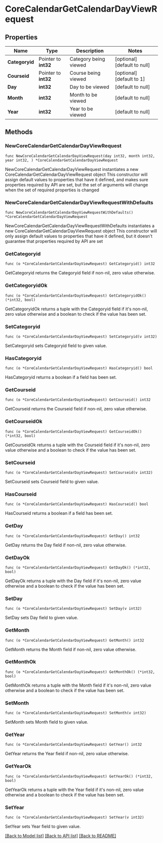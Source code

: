 # CoreCalendarGetCalendarDayViewRequest

## Properties

Name | Type | Description | Notes
------------ | ------------- | ------------- | -------------
**Categoryid** | Pointer to **int32** | Category being viewed | [optional] [default to null]
**Courseid** | Pointer to **int32** | Course being viewed | [optional] [default to 1]
**Day** | **int32** | Day to be viewed | [default to null]
**Month** | **int32** | Month to be viewed | [default to null]
**Year** | **int32** | Year to be viewed | [default to null]

## Methods

### NewCoreCalendarGetCalendarDayViewRequest

`func NewCoreCalendarGetCalendarDayViewRequest(day int32, month int32, year int32, ) *CoreCalendarGetCalendarDayViewRequest`

NewCoreCalendarGetCalendarDayViewRequest instantiates a new CoreCalendarGetCalendarDayViewRequest object
This constructor will assign default values to properties that have it defined,
and makes sure properties required by API are set, but the set of arguments
will change when the set of required properties is changed

### NewCoreCalendarGetCalendarDayViewRequestWithDefaults

`func NewCoreCalendarGetCalendarDayViewRequestWithDefaults() *CoreCalendarGetCalendarDayViewRequest`

NewCoreCalendarGetCalendarDayViewRequestWithDefaults instantiates a new CoreCalendarGetCalendarDayViewRequest object
This constructor will only assign default values to properties that have it defined,
but it doesn't guarantee that properties required by API are set

### GetCategoryid

`func (o *CoreCalendarGetCalendarDayViewRequest) GetCategoryid() int32`

GetCategoryid returns the Categoryid field if non-nil, zero value otherwise.

### GetCategoryidOk

`func (o *CoreCalendarGetCalendarDayViewRequest) GetCategoryidOk() (*int32, bool)`

GetCategoryidOk returns a tuple with the Categoryid field if it's non-nil, zero value otherwise
and a boolean to check if the value has been set.

### SetCategoryid

`func (o *CoreCalendarGetCalendarDayViewRequest) SetCategoryid(v int32)`

SetCategoryid sets Categoryid field to given value.

### HasCategoryid

`func (o *CoreCalendarGetCalendarDayViewRequest) HasCategoryid() bool`

HasCategoryid returns a boolean if a field has been set.

### GetCourseid

`func (o *CoreCalendarGetCalendarDayViewRequest) GetCourseid() int32`

GetCourseid returns the Courseid field if non-nil, zero value otherwise.

### GetCourseidOk

`func (o *CoreCalendarGetCalendarDayViewRequest) GetCourseidOk() (*int32, bool)`

GetCourseidOk returns a tuple with the Courseid field if it's non-nil, zero value otherwise
and a boolean to check if the value has been set.

### SetCourseid

`func (o *CoreCalendarGetCalendarDayViewRequest) SetCourseid(v int32)`

SetCourseid sets Courseid field to given value.

### HasCourseid

`func (o *CoreCalendarGetCalendarDayViewRequest) HasCourseid() bool`

HasCourseid returns a boolean if a field has been set.

### GetDay

`func (o *CoreCalendarGetCalendarDayViewRequest) GetDay() int32`

GetDay returns the Day field if non-nil, zero value otherwise.

### GetDayOk

`func (o *CoreCalendarGetCalendarDayViewRequest) GetDayOk() (*int32, bool)`

GetDayOk returns a tuple with the Day field if it's non-nil, zero value otherwise
and a boolean to check if the value has been set.

### SetDay

`func (o *CoreCalendarGetCalendarDayViewRequest) SetDay(v int32)`

SetDay sets Day field to given value.


### GetMonth

`func (o *CoreCalendarGetCalendarDayViewRequest) GetMonth() int32`

GetMonth returns the Month field if non-nil, zero value otherwise.

### GetMonthOk

`func (o *CoreCalendarGetCalendarDayViewRequest) GetMonthOk() (*int32, bool)`

GetMonthOk returns a tuple with the Month field if it's non-nil, zero value otherwise
and a boolean to check if the value has been set.

### SetMonth

`func (o *CoreCalendarGetCalendarDayViewRequest) SetMonth(v int32)`

SetMonth sets Month field to given value.


### GetYear

`func (o *CoreCalendarGetCalendarDayViewRequest) GetYear() int32`

GetYear returns the Year field if non-nil, zero value otherwise.

### GetYearOk

`func (o *CoreCalendarGetCalendarDayViewRequest) GetYearOk() (*int32, bool)`

GetYearOk returns a tuple with the Year field if it's non-nil, zero value otherwise
and a boolean to check if the value has been set.

### SetYear

`func (o *CoreCalendarGetCalendarDayViewRequest) SetYear(v int32)`

SetYear sets Year field to given value.



[[Back to Model list]](../README.md#documentation-for-models) [[Back to API list]](../README.md#documentation-for-api-endpoints) [[Back to README]](../README.md)


